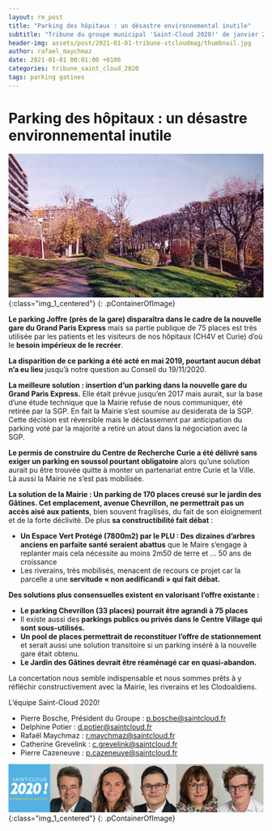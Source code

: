 ```yaml
---
layout: rm_post
title: "Parking des hôpitaux : un désastre environnemental inutile"
subtitle: "Tribune du groupe municipal 'Saint-Cloud 2020!' de janvier 2021"
header-img: assets/post/2021-01-01-tribune-stcloudmag/thumbnail.jpg
author: rafael_maychmaz
date: 2021-01-01 00:01:00 +0100
categories: tribune_saint_cloud_2020 
tags: parking gatines
---
```


# Parking des hôpitaux : un désastre environnemental inutile

![texte alternatif à l'image](/assets/post/2021-01-01-tribune-stcloudmag/thumbnail.jpg "Description de l info-bulle image"){:class="img_1_centered"}
{: .pContainerOfImage}

**Le parking Joffre (près de la gare) disparaîtra dans le cadre de la nouvelle gare du Grand Paris Express** mais sa partie publique de 75 places est très utilisée par les patients et les visiteurs de nos hôpitaux (CH4V et Curie) d’où le **besoin impérieux de le recréer**.

**La disparition de ce parking a été acté en mai 2019, pourtant aucun débat n’a eu lieu** jusqu’à notre question au Conseil du 19/11/2020.

**La meilleure solution : insertion d’un parking dans la nouvelle gare du Grand Paris Express.** Elle était prévue jusqu’en 2017 mais aurait, sur la base d’une étude technique que la Mairie refuse de nous communiquer, été retirée par la SGP. En fait la Mairie s’est soumise au desiderata de la SGP. Cette décision est réversible mais le déclassement par anticipation du parking voté par la majorité a retiré un atout dans la négociation avec la SGP.

**Le permis de construire du Centre de Recherche Curie a été délivré sans exiger un parking en soussol pourtant obligatoire** alors qu’une solution aurait pu être trouvée quitte à monter un partenariat entre Curie et la Ville. Là aussi la Mairie ne s’est pas mobilisée.

**La solution de la Mairie : Un parking de 170 places creusé sur le jardin des Gâtines. Cet emplacement, avenue Chevrillon, ne permettrait pas un accès aisé aux patients**, bien souvent fragilisés, du fait de son éloignement et de la forte déclivité. De plus **sa constructibilité fait débat** :
- **Un Espace Vert Protégé (7800m2) par le PLU : Des dizaines d’arbres anciens en parfaite santé seraient abattus** que le Maire s’engage à replanter mais cela nécessite au moins 2m50 de terre et … 50 ans de croissance
- Les riverains, très mobilisés, menacent de recours ce projet car la parcelle a une **servitude « non aedificandi » qui fait débat.**

**Des solutions plus consensuelles existent en valorisant l’offre existante :**
- **Le parking Chevrillon (33 places) pourrait être agrandi à 75 places**
- Il existe aussi des **parkings publics ou privés dans le Centre Village qui sont sous-utilisés.**
- **Un pool de places permettrait de reconstituer l’offre de stationnement** et serait aussi une solution transitoire si un parking inséré à la nouvelle gare était obtenu.
- **Le Jardin des Gâtines devrait être réaménagé car en quasi-abandon.**

La concertation nous semble indispensable et nous sommes prêts à y réfléchir constructivement avec la Mairie, les riverains et les Clodoaldiens.

L’équipe Saint-Cloud 2020!
- Pierre Bosche, Président du Groupe :
p.bosche@saintcloud.fr
- Delphine Potier : d.potier@saintcloud.fr
- Rafaël Maychmaz : r.maychmaz@saintcloud.fr
- Catherine Grevelink : c.grevelink@saintcloud.fr
- Pierre Cazeneuve : p.cazeneuve@saintcloud.fr

![texte alternatif à l'image](/assets/post/2020-03-15-elections-municipales-2020/2020-03-15_photo_des_elus.png "Description de l info-bulle image"){:class="img_1_centered"}
{: .pContainerOfImage}


